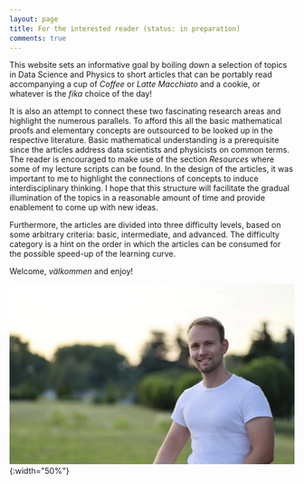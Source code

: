```yaml
---
layout: page
title: For the interested reader (status: in preparation)
comments: true
---
```


This website sets an informative goal by boiling down a selection of topics in Data Science and Physics to short articles that can be portably read accompanying a cup of *Coffee* or *Latte Macchiato* and a cookie, or whatever is the *fika* choice of the day! 

It is also an attempt to connect these two fascinating research areas and highlight the numerous parallels. To afford this all the basic mathematical proofs and elementary concepts are outsourced to be looked up in the respective literature. Basic mathematical understanding is a prerequisite since the articles address data scientists and physicists on common terms. The reader is encouraged to make use of the section *Resources* where some of my lecture scripts can be found. In the design of the articles, it was important to me to highlight the connections of concepts to induce interdisciplinary thinking. I hope that this structure will facilitate the gradual illumination of the topics in a reasonable amount of time and provide enablement to come up with new ideas.

Furthermore, the articles are divided into three difficulty levels, based on some arbitrary criteria: basic, intermediate, and advanced. The difficulty category is a hint on the order in which the articles can be consumed for the possible speed-up of the learning curve.

Welcome, *välkommen* and enjoy! 

![Foto](/assets/images/Me.jpg){:width="50%"}

<!--[![IMAGE ALT TEXT](http://img.youtube.com/vi/c9cipFPqg_8/0.jpg)](http://www.youtube.com/watch?v=c9cipFPqg_8 "Requerdos De Alhambra")-->
<!--![jekyll template mediumish]({{site.baseurl}}/assets/images/mediumish-jekyll-template.png){: .shadow}-->


<!--<a href="https://www.buymeacoffee.com/sal" target="_blank"><img src="https://www.buymeacoffee.com/assets/img/custom_images/orange_img.png" alt="Buy Me A Coffee" style="height: auto !important;width: auto !important;" ></a>-->
